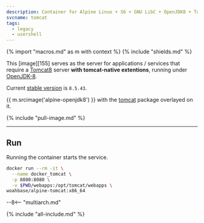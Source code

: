```yaml
---
description: Container for Alpine Linux + S6 + GNU LibC + OpenJDK8 + Tomcat
svcname: tomcat
tags:
  - legacy
  - usershell
---
```


{% import "macros.md" as m with context %}
{% include "shields.md" %}

This [image][155] serves as the server for applications / services
that require a [Tomcat8][1] server **with tomcat-native
extentions**, running under [OpenJDK-8][2].

Current [stable version][3] is `8.5.43`.

{{ m.srcimage('alpine-openjdk8') }} with the [tomcat][3] package
overlayed on it.

{% include "pull-image.md" %}

---
Run
---

Running the container starts the service.

``` sh
docker run --rm -it \
  --name docker_tomcat \
  -p 8080:8080 \
  -v $PWD/webapps:/opt/tomcat/webapps \
woahbase/alpine-tomcat:x86_64
```

--8<-- "multiarch.md"

[1]: https://tomcat.apache.org/
[2]: https://openjdk.org/projects/jdk8/
[3]: https://www.apache.org/dist/tomcat/tomcat-8/

{% include "all-include.md" %}
